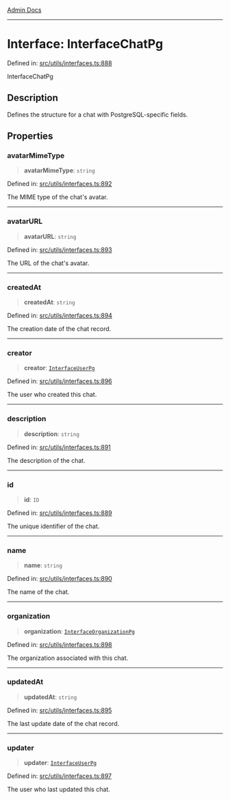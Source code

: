 [Admin Docs](/)

***

# Interface: InterfaceChatPg

Defined in: [src/utils/interfaces.ts:888](https://github.com/PalisadoesFoundation/talawa-admin/blob/main/src/utils/interfaces.ts#L888)

InterfaceChatPg

## Description

Defines the structure for a chat with PostgreSQL-specific fields.

## Properties

### avatarMimeType

> **avatarMimeType**: `string`

Defined in: [src/utils/interfaces.ts:892](https://github.com/PalisadoesFoundation/talawa-admin/blob/main/src/utils/interfaces.ts#L892)

The MIME type of the chat's avatar.

***

### avatarURL

> **avatarURL**: `string`

Defined in: [src/utils/interfaces.ts:893](https://github.com/PalisadoesFoundation/talawa-admin/blob/main/src/utils/interfaces.ts#L893)

The URL of the chat's avatar.

***

### createdAt

> **createdAt**: `string`

Defined in: [src/utils/interfaces.ts:894](https://github.com/PalisadoesFoundation/talawa-admin/blob/main/src/utils/interfaces.ts#L894)

The creation date of the chat record.

***

### creator

> **creator**: [`InterfaceUserPg`](InterfaceUserPg.md)

Defined in: [src/utils/interfaces.ts:896](https://github.com/PalisadoesFoundation/talawa-admin/blob/main/src/utils/interfaces.ts#L896)

The user who created this chat.

***

### description

> **description**: `string`

Defined in: [src/utils/interfaces.ts:891](https://github.com/PalisadoesFoundation/talawa-admin/blob/main/src/utils/interfaces.ts#L891)

The description of the chat.

***

### id

> **id**: `ID`

Defined in: [src/utils/interfaces.ts:889](https://github.com/PalisadoesFoundation/talawa-admin/blob/main/src/utils/interfaces.ts#L889)

The unique identifier of the chat.

***

### name

> **name**: `string`

Defined in: [src/utils/interfaces.ts:890](https://github.com/PalisadoesFoundation/talawa-admin/blob/main/src/utils/interfaces.ts#L890)

The name of the chat.

***

### organization

> **organization**: [`InterfaceOrganizationPg`](InterfaceOrganizationPg.md)

Defined in: [src/utils/interfaces.ts:898](https://github.com/PalisadoesFoundation/talawa-admin/blob/main/src/utils/interfaces.ts#L898)

The organization associated with this chat.

***

### updatedAt

> **updatedAt**: `string`

Defined in: [src/utils/interfaces.ts:895](https://github.com/PalisadoesFoundation/talawa-admin/blob/main/src/utils/interfaces.ts#L895)

The last update date of the chat record.

***

### updater

> **updater**: [`InterfaceUserPg`](InterfaceUserPg.md)

Defined in: [src/utils/interfaces.ts:897](https://github.com/PalisadoesFoundation/talawa-admin/blob/main/src/utils/interfaces.ts#L897)

The user who last updated this chat.
